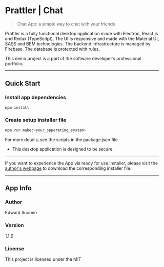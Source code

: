 # Prattler | Chat

> Chat App: a simple way to chat with your friends

Prattler is a fully functional desktop application made with Electron, React.js and Redux (TypeScript). The UI is responsive and made with the Material UI, SASS and BEM technologies. The backend infrastructure is managed by Firebase. The database is protected with rules. 

This demo project is a part of the software developer’s professional portfolio.

---

## Quick Start

### Install app dependencies

```bash
npm install
```

### Create setup installer file 

```bash
npm run make:<your_opperating_system>
```

For more details, see the scripts in the package.json file

* This desktop application is designed to be secure.

---

If you want to experience the App via ready for use installer, please visit the [author's webpage](https://senlion5.github.io/portfolio/) to download the corresponding installer file.

---

## App Info

### Author

Edward Suomin

### Version

1.1.6

### License

This project is licensed under the MIT 

